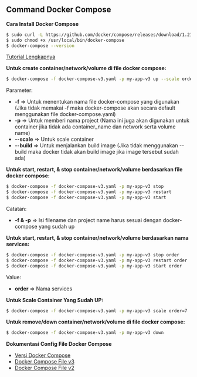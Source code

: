 ## Command Docker Compose
**Cara Install Docker Compose**
```sh
$ sudo curl -L https://github.com/docker/compose/releases/download/1.21.2/docker-compose-`uname -s`-`uname -m` -o /usr/local/bin/docker-compose
$ sudo chmod +x /usr/local/bin/docker-compose
$ docker-compose --version
```
[Tutorial Lengkapnya](https://www.digitalocean.com/community/tutorials/how-to-install-docker-compose-on-ubuntu-18-04)


**Untuk create container/network/volume di file docker compose:**
```sh
$ docker-compose -f docker-compose-v3.yaml -p my-app-v3 up --scale order=5 -d --build
```
Parameter:
  - **-f** => Untuk menentukan nama file docker-compose yang digunakan (Jika tidak memakai -f maka docker-compose akan secara default menggunakan file docker-compose.yaml)
  - **-p** => Untuk memberi nama project (Nama ini juga akan digunakan untuk container jika tidak ada container_name dan network serta volume name)
  - **--scale** => Untuk scale container 
  - **--build** => Untuk menjalankan build image (Jika tidak menggunakan --build maka docker tidak akan build image jika image tersebut sudah ada)
 

**Untuk start, restart, & stop container/network/volume berdasarkan file docker compose:**
```sh
$ docker-compose -f docker-compose-v3.yaml -p my-app-v3 stop
$ docker-compose -f docker-compose-v3.yaml -p my-app-v3 restart
$ docker-compose -f docker-compose-v3.yaml -p my-app-v3 start
```
Catatan:
  - **-f & -p** => Isi filename dan project name harus sesuai dengan docker-compose yang sudah up
 
**Untuk start, restart, & stop container/network/volume berdasarkan nama services:**

```sh
$ docker-compose -f docker-compose-v3.yaml -p my-app-v3 stop order
$ docker-compose -f docker-compose-v3.yaml -p my-app-v3 restart order
$ docker-compose -f docker-compose-v3.yaml -p my-app-v3 start order
```
Value:
  - **order** => Nama services

**Untuk Scale Container Yang Sudah UP:**
```sh
$ docker-compose -f docker-compose-v3.yaml -p my-app-v3 scale order=7
```

**Untuk remove/down container/network/volume di file docker compose:**
```sh
$ docker-compose -f docker-compose-v3.yaml -p my-app-v3 down
```

**Dokumentasi Config File Docker Compose**
* [Versi Docker Compose](https://docs.docker.com/compose/compose-file/)
* [Docker Compose File v3](https://docs.docker.com/compose/compose-file/compose-file-v3/)
* [Docker Compose File v2](https://docs.docker.com/compose/compose-file/compose-file-v2/)